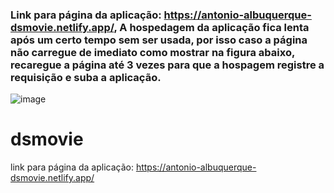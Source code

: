 ### Link para página da aplicação: https://antonio-albuquerque-dsmovie.netlify.app/, A hospedagem da aplicação fica lenta após um certo tempo sem ser usada, por isso caso a página não carregue de imediato como mostrar na figura abaixo, recaregue a página até 3 vezes para que a hospagem registre a requisição e suba a aplicação.  
![image](https://user-images.githubusercontent.com/45980566/194732622-5d6d1fba-d76f-415f-b4e8-e4fcaa8ce245.png)  


# dsmovie

link para página da aplicação: https://antonio-albuquerque-dsmovie.netlify.app/
